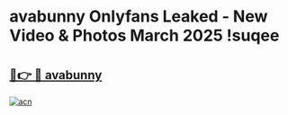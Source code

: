 # avabunny Onlyfans Leaked - New Video & Photos March 2025 !suqee

# <h2><a href="https://h0kgbg.iuczelnia.edu.pl?title=avabunny&ref=suqee">🔗👉 🔴 avabunny</a></h2>

[![acn](https://github.com/user-attachments/assets/0f9c940e-d8b0-45ae-aac7-cd30a18b3e1c)](https://h0kgbg.iuczelnia.edu.pl?title=avabunny&ref=suqee)

